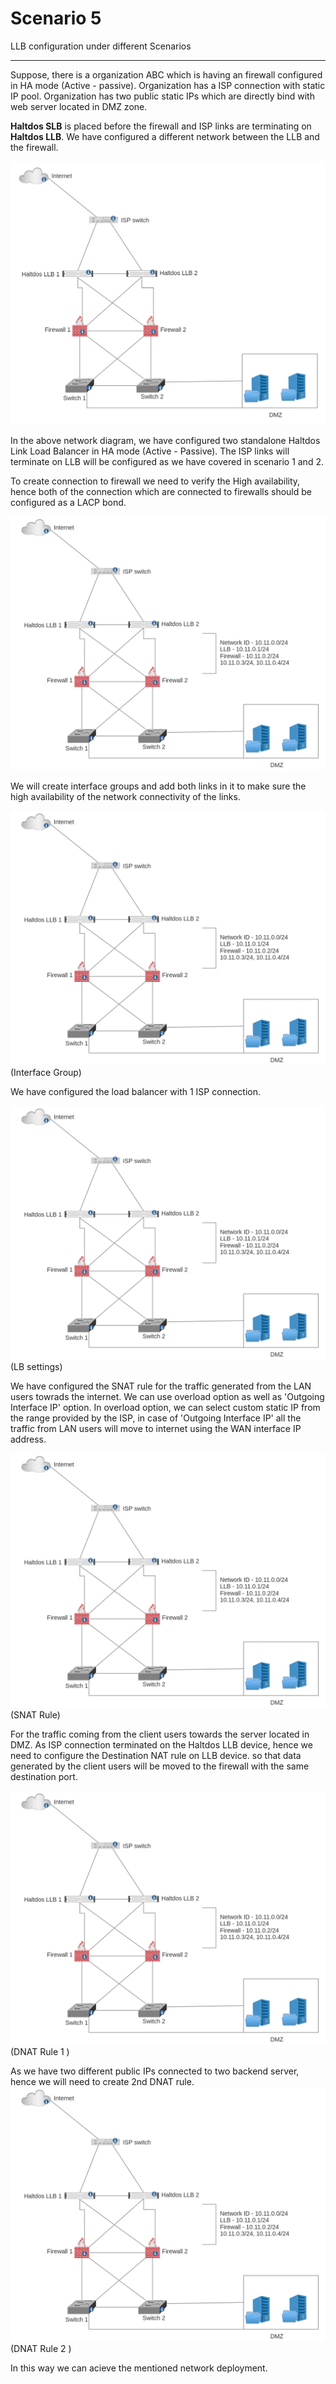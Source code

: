 # Scenario 5

LLB configuration under different Scenarios

---
Suppose, there is a organization ABC which is having an firewall configured in HA mode (Active - passive). Organization has a ISP connection with static IP pool.
Organization has two public static IPs which are directly bind with web server located in DMZ zone.

**Haltdos SLB** is placed before the firewall and ISP links are terminating on **Haltdos LLB**. We have configured a different network between the LLB and the firewall.

![Diagram](/img/llb/scenarios/scenario5-1.png)

In the above network diagram, we have configured two standalone Haltdos Link Load Balancer in HA mode (Active - Passive). The ISP links will terminate on LLB will be configured as we have covered in scenario 1 and 2.

To create connection to firewall we need to verify the High availability, hence both of the connection which are connected to firewalls should be configured as a LACP bond.

![Diagram](/img/llb/scenarios/scenario5-2.png)

We will create interface groups and add both links in it to make sure the high availability of the network connectivity of the links.

![Diagram](/img/llb/scenarios/scenario5-2.png) (Interface Group)

We have configured the load balancer with 1 ISP connection.

![Diagram](/img/llb/scenarios/scenario5-2.png) (LB settings)

We have configured the SNAT rule for the traffic generated from the LAN users towrads the internet. We can use overload option as well as 'Outgoing Interface IP' option. In overload option, we can select custom static IP from the range provided by the ISP, in case of 'Outgoing Interface IP' all the traffic from LAN users will move to internet using the WAN interface IP address.

![Diagram](/img/llb/scenarios/scenario5-2.png) (SNAT Rule)

For the traffic coming from the client users towards the server located in DMZ. As ISP connection terminated on the Haltdos LLB device, hence we need to configure the Destination NAT rule on LLB device. so that data generated by the client users will be moved to the firewall with the same destination port.

![Diagram](/img/llb/scenarios/scenario5-2.png) (DNAT Rule 1 )

As we have two different public IPs connected to two backend server, hence we will need to create 2nd DNAT rule.
![Diagram](/img/llb/scenarios/scenario5-2.png) (DNAT Rule 2 )

In this way we can acieve the mentioned network deployment.






















